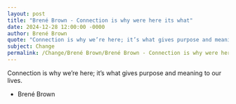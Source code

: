 ```yaml
---
layout: post
title: "Brené Brown - Connection is why were here its what"
date: 2024-12-28 12:00:00 -0000
author: Brené Brown
quote: "Connection is why we’re here; it’s what gives purpose and meaning to our lives."
subject: Change
permalink: /Change/Brené Brown/Brené Brown - Connection is why were here its what
---
```


Connection is why we’re here; it’s what gives purpose and meaning to our lives.

- Brené Brown
